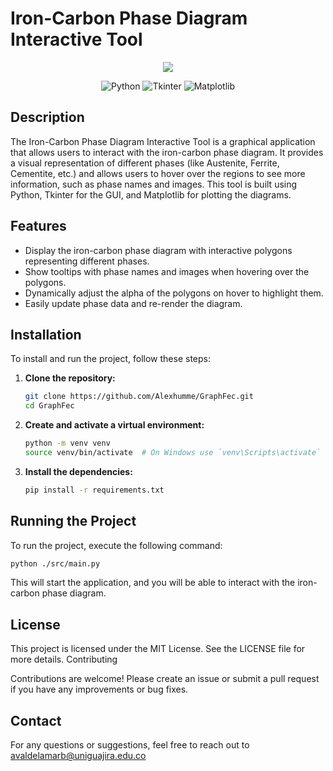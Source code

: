 # Iron-Carbon Phase Diagram Interactive Tool
<center>
<img src="https://i.imgur.com/6d8iS62.png">

![Python](https://img.shields.io/badge/Python-3.x-blue.svg)
![Tkinter](https://img.shields.io/badge/Tkinter-%20Tkinter%20-blue.svg)
![Matplotlib](https://img.shields.io/badge/Matplotlib-3.x-blue.svg)
</center>

## Description

The Iron-Carbon Phase Diagram Interactive Tool is a graphical application that allows users to interact with the iron-carbon phase diagram. It provides a visual representation of different phases (like Austenite, Ferrite, Cementite, etc.) and allows users to hover over the regions to see more information, such as phase names and images. This tool is built using Python, Tkinter for the GUI, and Matplotlib for plotting the diagrams.

## Features

- Display the iron-carbon phase diagram with interactive polygons representing different phases.
- Show tooltips with phase names and images when hovering over the polygons.
- Dynamically adjust the alpha of the polygons on hover to highlight them.
- Easily update phase data and re-render the diagram.

## Installation

To install and run the project, follow these steps:

1. **Clone the repository:**

    ```sh
    git clone https://github.com/Alexhumme/GraphFec.git
    cd GraphFec
    ```

2. **Create and activate a virtual environment:**

    ```sh
    python -m venv venv
    source venv/bin/activate  # On Windows use `venv\Scripts\activate`
    ```

3. **Install the dependencies:**

    ```sh
    pip install -r requirements.txt
    ```

## Running the Project

To run the project, execute the following command:

```sh
python ./src/main.py
```

This will start the application, and you will be able to interact with the iron-carbon phase diagram.

## License

This project is licensed under the MIT License. See the LICENSE file for more details.
Contributing

Contributions are welcome! Please create an issue or submit a pull request if you have any improvements or bug fixes.

## Contact

For any questions or suggestions, feel free to reach out to avaldelamarb@uniguajira.edu.co
